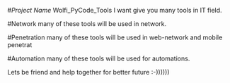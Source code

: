 #*Project Name*
Wolfi_PyCode_Tools
I want give you many tools in IT field.

#Network
many of these tools will be used in network.

#Penetration
many of these tools will be used in web-network and mobile penetrat

#Automation
many of these tools will be used for automations.

Lets be friend and help together for better future :-))))))
